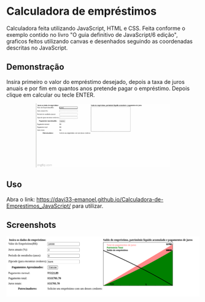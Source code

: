 
# Calculadora de empréstimos

Calculadora feita utilizando JavaScript, HTML e CSS.
Feita conforme o exemplo contido no livro "O guia definitivo de JavaScript/6 edição",
graficos feitos utilizando canvas e desenhados seguindo as coordenadas descritas no JavaScript.

## Demonstração

Insira primeiro o valor do empréstimo desejado, depois 
a taxa de juros anuais e por fim em quantos anos pretende 
pagar o empréstimo. Depois clique em calcular ou tecle ENTER.

<p align="center">
<img width="350" heigt="350"  src="./assets/gif.gif">
</p>

## Uso

Abra o link: https://davi33-emanoel.github.io/Calculadora-de-Emprestimos_JavaScript/
para utilizar.
## Screenshots

<p align="center">
<img width="800" src="./assets/screenshot.png">
</p>

